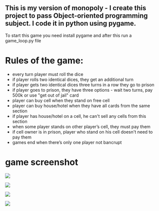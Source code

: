 ## This is my version of monopoly - I create this project to pass Object-oriented programming subject. I code it in python using pygame.

To start this game you need install pygame and after this run a game_loop.py file

# Rules of the game:
* every turn player must roll the dice
* if player rolls two identical dices, they get an additional turn
* if player gets two identical dices three turns in a row they go to prison
* if player goes to prison, they have three options - wait two turns, pay 500k or use "get out of jail" card
* player can buy cell when they stand on free cell
* player can buy house/hotel when they have all cards from the same section
* if player has house/hotel on a cell, he can't sell any cells from this section
* when some player stands on other player’s cell, they must pay them
* if cell owner is in prison, player who stand on his cell doesn't need to pay them
* games end when there’s only one player not bancrupt

# game screenshot
![](https://github.com/DaDudek/Python/blob/master/Monopoly_Board/screenshot/free_cell.png)


![](https://github.com/DaDudek/Python/blob/master/Monopoly_Board/screenshot/main_screen.png)


![](https://github.com/DaDudek/Python/blob/master/Monopoly_Board/screenshot/menu.png)


![](https://github.com/DaDudek/Python/blob/master/Monopoly_Board/screenshot/property.png)
